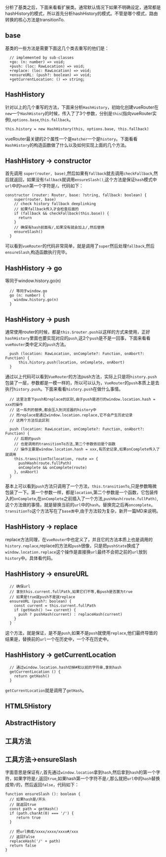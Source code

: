 分析了基类之后，下面来看看扩展类。通常默认情况下如果不明确设定，通常都是hashHistory的模式，所以首先分析hashHistory的模式。不管是哪个模式，路由转换的核心方法是transitionTo.
## base ##
基类的一些方法是需要下面这几个类去重写的他们是：

      // implemented by sub-classes
      +go: (n: number) => void;
      +push: (loc: RawLocation) => void;
      +replace: (loc: RawLocation) => void;
      +ensureURL: (push?: boolean) => void;
      +getCurrentLocation: () => string;

## HashHistory ##
针对以上的几个重写的方法，下面来分析`HashHistory`，初始化创建vueRouter在`new`一个`HashHistory`的时候，传入了了3个参数，分别是`this`(指向vueRouter实例),`options.base`,`this.fallback`。

    this.history = new HashHistory(this, options.base, this.fallback)

vueRouter最关键的2个属性一个是`matcher`一个是`history`。下面看看`HashHistory`的构造函数做了什么以及如何实现上面的几个方法。
## HashHistory -> constructor ##
首先调用 `super(router, base)`,然后如果有`fallback`就去调用`checkFallback`,然后就返回，如果没有`fallback`就调用`ensureSlash()`,这个方法是保证`hash`模式中`url`中的`hash`第一个字符是`/`。代码如下：

	constructor (router: Router, base: ?string, fallback: boolean) {
	    super(router, base)
	    // check history fallback deeplinking
	    // 如果fallback传入才会检查后面的
	    if (fallback && checkFallback(this.base)) {
	      return
	    }
	    // 确保有hash前面有/,如果没有就会加上/,然后替换
	    ensureSlash()
      }
可以看到`vueRouter`的代码非常简单，就是调用了`super`然后处理`fallback`,然后`ensureSlash`,构造函数执行完毕。
## HashHistory -> go ##
等同于window.history.go(n)

      // 等同于window.go
      go (n: number) {
    	window.history.go(n)
      }
## HashHistory -> push ##
通常使用router的时候，都是`this.$router.push`以这样的方式来使用，正好`hashHistory`里面也要实现对应的`push`,这2个`push`是不是一回事，下面来看看`vueRouter`类中定义的`push`方法。

      push (location: RawLocation, onComplete?: Function, onAbort?: Function) {
    	  this.history.push(location, onComplete, onAbort)
      }

通过以上代码可以看到`VueRouter`的方法push方法，实际上只是将`history.push`包装了一层，参数都是一模一样的，所以可以认为，`VueRouter`的`push`本质上是去执行`history.push`。下面来看看`history.push`在做什么事情。

      // 这里注意下push和replace的区别,由于push是进行的window.location.hash = xxx的操作
      // 这一系列的替换,都会压入到浏览器的history中
      // 而replace是通过window.location.replace,它不会产生历史记录
      // 这两个方法仅此区别
    
      push (location: RawLocation, onComplete?: Function, onAbort?: Function) {
	    // 后期的push
	    // 也是调用的transitionTo方法,第二个参数依旧是个函数
	    // 操作主要是window.location.hash = xxx,有历史记录,如果onComplete传入了就调用
	    this.transitionTo(location, route => {
	      pushHash(route.fullPath)
	      onComplete && onComplete(route)
	    }, onAbort)
      }
基本上可以看到`push`方法只调用了一个方法，`this.transitionTo`,只是参数略微包装了一下。第一个参数一样，都是`location`,第二个参数是一个函数，它包装传入的`onComplete`,在`onComplete`之前插入了一个方法,`pushHash(route.fullPath)`,这个方法做的事情，就是替换当前的`url`中的`hash`。替换完之后再`oncomplete`。`transitionTo`这个方法写在了`base类`中,由于方法较为复杂，新开一篇MD来说明。
## HashHistory -> replace ##
replace方法同理，在`vueRouter`中也定义了，并且它的方法本质上也是调用的`history.replace`,replace的方法和`push`很像，只是把`pushState`换成了`window.location.replace`这个操作是直接换`url`最终不会把之前的`url`放到`history`中。具体看代码。
## HashHistory -> ensureURL ##
	  // 确保url
	  // 拿到this.current.fullPath,如果它们不等,看push是否置为true
	  // 如果是true就push不是就replace
	  ensureURL (push?: boolean) {
	    const current = this.current.fullPath
	    if (getHash() !== current) {
	      push ? pushHash(current) : replaceHash(current)
	    }
	  }
这个方法，就是保证，是不是`push`,如果不是`push`就使用`replace`,他们最终导致的结果是，替换前的`url`一个在历史中，一个不在历史中。
## HashHistory -> getCurrentLocation ##

	  // 通过window.location.hash切掉#和以前的字符串,拿到hash
	  getCurrentLocation () {
	    return getHash()
	  }
`getCurrentLocation`就是调用了`getHash`。
## HTML5History ##
## AbstractHistory ##
## 工具方法 ##
## 工具方法->ensureSlash ##
字面意思是保证有`/`,首先通过`window.location`拿到`hash`,然后拿到`hash`的第一个字符，如果字符是`/`,返回`true`,如果hash第一个字符不是`/`,那么就把`url`中的`hash`替换成带`/`的，然后返回`false`，代码如下：

    function ensureSlash (): boolean {
      // 如果hash是/开头
      // 就返回true
      const path = getHash()
      if (path.charAt(0) === '/') {
         return true
      }
    
      // 把url换成/xxxx/xxxx/xxxx#/xxx
      // 返回false
      replaceHash('/' + path)
      return false
    }